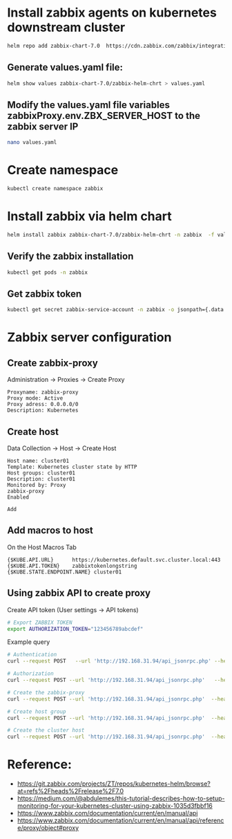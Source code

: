 # Install zabbix agents on kubernetes downstream cluster

```sh
helm repo add zabbix-chart-7.0  https://cdn.zabbix.com/zabbix/integrations/kubernetes-helm/7.0
```

## Generate values.yaml file:
```sh
helm show values zabbix-chart-7.0/zabbix-helm-chrt > values.yaml
```

## Modify the values.yaml file variables zabbixProxy.env.ZBX_SERVER_HOST to the zabbix server IP
```sh
nano values.yaml
```

# Create namespace
```sh
kubectl create namespace zabbix
```
# Install zabbix via helm chart
```sh
helm install zabbix zabbix-chart-7.0/zabbix-helm-chrt -n zabbix  -f values.yaml
```
## Verify the zabbix installation
```sh
kubectl get pods -n zabbix
```

## Get zabbix token
```sh
kubectl get secret zabbix-service-account -n zabbix -o jsonpath={.data.token} | base64 -d
```

# Zabbix server configuration

## Create zabbix-proxy
Administration -> Proxies -> Create Proxy
```
Proxyname: zabbix-proxy
Proxy mode: Active
Proxy adress: 0.0.0.0/0
Description: Kubernetes
```

## Create host
Data Collection -> Host -> Create Host
```
Host name: cluster01
Template: Kubernetes cluster state by HTTP
Host groups: cluster01
Description: cluster01
Monitored by: Proxy
zabbix-proxy
Enabled

Add
```
## Add macros to host
On the Host Macros Tab
```
{$KUBE.API.URL}      https://kubernetes.default.svc.cluster.local:443
{$KUBE.API.TOKEN}    zabbixtokenlongstring
{$KUBE.STATE.ENDPOINT.NAME} cluster01
```

## Using zabbix API to create proxy
Create API token (User settings -> API tokens)
```sh
# Export ZABBIX TOKEN
export AUTHORIZATION_TOKEN="123456789abcdef"
```
Example query
```sh
# Authentication
curl --request POST   --url 'http://192.168.31.94/api_jsonrpc.php' --header 'Content-Type: application/json-rpc'  --data '{"jsonrpc":"2.0","method":"user.login","params":{"username":"Admin","password":"zabbix"},"id":1}'

# Authorization
curl --request POST --url 'http://192.168.31.94/api_jsonrpc.php'   --header 'Authorization: Bearer 123456123456'

# Create the zabbix-proxy
curl --request POST --url 'http://192.168.31.94/api_jsonrpc.php'  --header "Authorization: Bearer ${AUTHORIZATION_TOKEN}" --header 'Content-Type: application/json-rpc' --data '{"jsonrpc":"2.0","method":"proxy.create","params":{"name":"zabbix-proxy","operating_mode":"0", "allowed_addresses":"0.0.0.0/0", "description":"kubernetes cluster01 proxy"},"id":1}'

# Create host group
curl --request POST --url 'http://192.168.31.94/api_jsonrpc.php'  --header "Authorization: Bearer ${AUTHORIZATION_TOKEN}" --header 'Content-Type: application/json-rpc' --data '{"jsonrpc":"2.0","method":"hostgroup.create","params":{"name":"cluster01"},"id":1}'

# Create the cluster host
curl --request POST --url 'http://192.168.31.94/api_jsonrpc.php'  --header "Authorization: Bearer ${AUTHORIZATION_TOKEN}" --header 'Content-Type: application/json-rpc' --data '{"jsonrpc":"2.0","method":"host.create","params":{"host":"cluster01","groups":[{"groupid":"22"}], "templates":[{"templateid":"10510"}], "description":"cluster01", "monitored_by":1, "proxyid":"1"},"id":1}'
```



# Reference:
- https://git.zabbix.com/projects/ZT/repos/kubernetes-helm/browse?at=refs%2Fheads%2Frelease%2F7.0
- https://medium.com/@abdulemes/this-tutorial-describes-how-to-setup-monitoring-for-your-kubernetes-cluster-using-zabbix-1035d3fbbf16
- https://www.zabbix.com/documentation/current/en/manual/api
- https://www.zabbix.com/documentation/current/en/manual/api/reference/proxy/object#proxy
